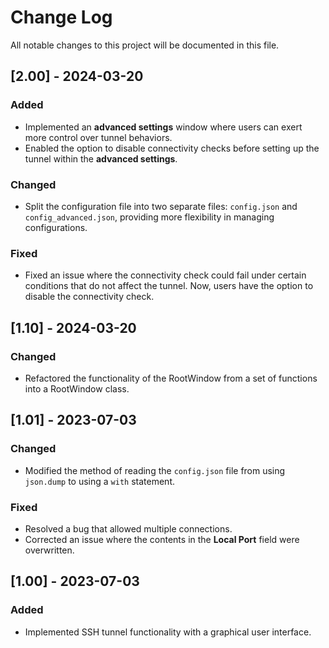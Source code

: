 # Change Log

All notable changes to this project will be documented in this file.

## [2.00] - 2024-03-20

### Added

- Implemented an **advanced settings** window where users can exert more control over tunnel behaviors.
- Enabled the option to disable connectivity checks before setting up the tunnel within the **advanced settings**.

### Changed

- Split the configuration file into two separate files: `config.json` and `config_advanced.json`, providing more flexibility in managing configurations.

### Fixed

- Fixed an issue where the connectivity check could fail under certain conditions that do not affect the tunnel. Now, users have the option to disable the connectivity check.

## [1.10] - 2024-03-20

### Changed 

- Refactored the functionality of the RootWindow from a set of functions into a RootWindow class.

## [1.01] - 2023-07-03
   
### Changed

- Modified the method of reading the `config.json` file from using `json.dump` to using a `with` statement.

### Fixed

- Resolved a bug that allowed multiple connections.
- Corrected an issue where the contents in the **Local Port** field were overwritten.

## [1.00] - 2023-07-03
 
### Added

- Implemented SSH tunnel functionality with a graphical user interface.